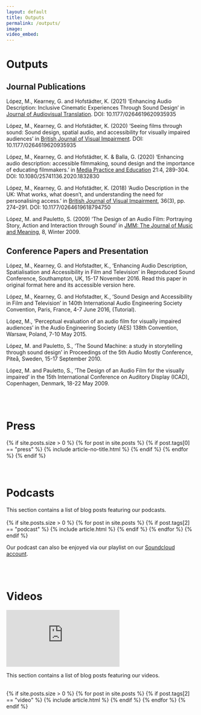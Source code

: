 ```yaml
---
layout: default
title: Outputs
permalink: /outputs/
image: 
video_embed: 
---
```


<div class="container">
<h1>Outputs</h1>
<h2>Journal Publications</h2>
<p>López, M., Kearney, G. and Hofstädter, K. (2021) ‘Enhancing Audio Description: Inclusive Cinematic Experiences Through Sound Design’ in <a href="https://jatjournal.org/index.php/jat/article/view/154">Journal of Audiovisual Translation</a>. DOI: 10.1177/0264619620935935</p>
<p>López, M., Kearney, G. and Hofstädter, K. (2020) ‘Seeing films through sound: Sound design, spatial audio, and accessibility for visually impaired audiences’ in <a href="https://journals.sagepub.com/doi/full/10.1177/0264619620935935">British Journal of Visual Impairment</a>. DOI: 10.1177/0264619620935935
<p>López, M., Kearney, G. and Hofstädter, K. & Balla, G. (2020) ‘Enhancing audio description: accessible filmmaking, sound design and the importance of educating filmmakers.’ in <a href="https://www.tandfonline.com/doi/full/10.1080/25741136.2020.1832830">Media Practice and Education</a> 21:4, 289-304. DOI: 10.1080/25741136.2020.1832830</p>
<p>López, M., Kearney, G. and Hofstädter, K. (2018) ‘Audio Description in the UK: What works, what doesn’t, and understanding the need for personalising access.’ in <a href="https://journals.sagepub.com/doi/10.1177/0264619618794750">British Journal of Visual Impairment</a>, 36(3), pp. 274–291. DOI: 10.1177/0264619618794750</p>
<p>López, M. and Pauletto, S. (2009) ‘The Design of an Audio Film: Portraying Story, Action and Interaction through Sound’ in <a href="https://www.semanticscholar.org/paper/The-Design-of-an-Audio-Film%3A-Portraying-Story%2C-and-Lopez-Pauletto/f0ab4f055dcee2f9a59dc07184e9175f4e0a7551">JMM: The Journal of Music and Meaning</a>, 8, Winter 2009.</p>
<h2>Conference Papers and Presentation</h2>
<p>López, M., Kearney, G. and Hofstadter, K., ‘Enhancing Audio Description, Spatialisation and Accessibility in Film and Television’ in Reproduced Sound Conference, Southampton, UK, 15-17 November 2016. Read this paper in original format here and its accessible version here.</p>
<p>López, M., Kearney, G. and Hofstadter, K., ‘Sound Design and Accessibility in Film and Television’ in 140th International Audio Engineering Society Convention, Paris, France, 4-7 June 2016, (Tutorial).</p>
<p>López, M., ‘Perceptual evaluation of an audio film for visually impaired audiences’ in the Audio Engineering Society (AES) 138th Convention, Warsaw, Poland, 7-10 May 2015.</p>
<p>López, M. and Pauletto, S., ‘The Sound Machine: a study in storytelling through sound design’ in Proceedings of the 5th Audio Mostly Conference, Piteå, Sweden, 15-17 September 2010.</p>
<p>López, M. and Pauletto, S., ‘The Design of an Audio Film for the visually impaired’ in the 15th International Conference on Auditory Display (ICAD), Copenhagen, Denmark, 18-22 May 2009.</p>
<br>
<br>
<h1>Press</h1>
  <div class="row animate">
    {% if site.posts.size > 0 %}
      {% for post in site.posts %}
        {% if post.tags[0] == "press" %}
        {% include article-no-title.html %}
         {% endif %}
      {% endfor %}
    {% endif %}
  </div>
<br>
<br>
<h1>Podcasts</h1>
This section contains a list of blog posts featuring our podcasts.
<br>
<br>
  <div class="row animate">
    {% if site.posts.size > 0 %}
      {% for post in site.posts %}
        {% if post.tags[2] == "podcast" %}
        {% include article.html %}
         {% endif %}
      {% endfor %}
    {% endif %}
     <p>Our podcast can also be enjoyed via our playlist on our <a href="https://soundcloud.com/user-351945045">Soundcloud account</a>.</p>
  </div>
<br>
<br>
<h1>Videos</h1>

<article class="post">
<div class="post__content">
<p><iframe src="https://www.youtube.com/embed/JkbhY-Q8reI" loading="lazy" frameborder="0" allowfullscreen></iframe></p>
</div>
</article>

This section contains a list of blog posts featuring our videos.
<br><br>
  <div class="row animate">
    {% if site.posts.size > 0 %}
      {% for post in site.posts %}
        {% if post.tags[2] == "video" %}
        {% include article.html %}
         {% endif %}
      {% endfor %}
    {% endif %}
  </div>
